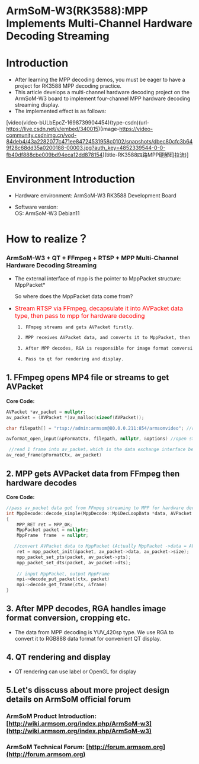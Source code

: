 # ArmSoM-W3(RK3588):MPP Implements Multi-Channel Hardware Decoding Streaming

# Introduction

- After learning the MPP decoding demos, you must be eager to have a project for RK3588 MPP decoding practice.  
- This article develops a multi-channel hardware decoding project on the ArmSoM-W3 board to implement four-channel MPP hardware decoding streaming display.
- The implemented effect is as follows:

[video(video-bULbEpcZ-1698739904454)(type-csdn)(url-https://live.csdn.net/v/embed/340015)(image-https://video-community.csdnimg.cn/vod-84deb4/43a2282077c471ee84724531958c0102/snapshots/dbec80cfc3b649f28c68dd35a0200188-00003.jpg?auth_key=4852339544-0-0-fb40df888cbe009bd94eca12dd878154)(title-RK3588四路MPP硬解码拉流)]


# Environment Introduction

- Hardware environment: 
ArmSoM-W3 RK3588 Development Board

- Software version:  
OS: ArmSoM-W3 Debian11

# How to realize？
### ArmSoM-W3 + QT + FFmpeg + RTSP + MPP Multi-Channel Hardware Decoding Streaming

- The external interface of mpp is the pointer to MppPacket structure: MppPacket*

	So where does the MppPacket data come from?
	
- <font color="red" size="3"> Stream RTSP via FFmpeg, decapsulate it into AVPacket data type, then pass to mpp for hardware decoding</font>

	```bash
	 1. FFmpeg streams and gets AVPacket firstly.
	
	 2. MPP receives AVPacket data, and converts it to MppPacket, then hardware decodes.
	
	 3. After MPP decodes, RGA is responsible for image format conversion, cropping etc.
	
	 4. Pass to qt for rendering and display.
	```

## 1. FFmpeg opens MP4 file or streams to get AVPacket
**Core Code:**

```cpp
AVPacket *av_packet = nullptr;  
av_packet = (AVPacket *)av_malloc(sizeof(AVPacket));

char filepath[] = "rtsp://admin:armsom@80.0.0.211:854/armsomvideo"; //rtsp address

avformat_open_input(&pFormatCtx, filepath, nullptr, &options) //open stream, and get info

 //read 1 frame into av_packet，which is the data exchange interface between FFmpeg and MMP  
av_read_frame(pFormatCtx, av_packet)
```

## 2. MPP gets AVPacket data from FFmpeg then hardware decodes
**Core Code:** 

```cpp 
//pass av_packet data got from FFmpeg streaming to MPP for hardware decoding via function parameter
int MppDecode::decode_simple(MppDecode::MpiDecLoopData *data, AVPacket *av_packet)  
{   
	MPP_RET ret = MPP_OK;
	MppPacket packet = nullptr;
    MppFrame  frame  = nullptr;

   //convert AVPacket data to MppPacket (Actually MppPacket ->data = AVPacket ->data)
    ret = mpp_packet_init(&packet, av_packet->data, av_packet->size);
	mpp_packet_set_pts(packet, av_packet->pts); 
	mpp_packet_set_dts(packet, av_packet->dts);   
	
	// input MppPacket, output MppFrame
	mpi->decode_put_packet(ctx, packet)  
	mpi->decode_get_frame(ctx, &frame)
}
```


## 3. After MPP decodes, RGA handles image format conversion, cropping etc.  
- The data from MPP decoding is YUV_420sp type. We use RGA to convert it to RGB888 data format for convenient QT display.
## 4. QT rendering and display
- QT rendering can use label or OpenGL for display

## 5.Let's disscuss about more project design details on ArmSoM official forum
### ArmSoM Product Introduction: [http://wiki.armsom.org/index.php/ArmSoM-w3](http://wiki.armsom.org/index.php/ArmSoM-w3)
### ArmSoM Technical Forum: [http://forum.armsom.org](http://forum.armsom.org)